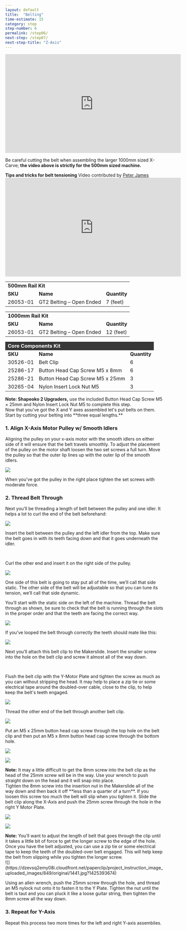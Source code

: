 ```yaml
---
layout: default
title:  "Belting"
time-estimate: 15
category: step
step-number: 6
permalink: /step06/
next-step: /step07/
next-step-title: "Z-Axis"
---
```


<iframe width="560" height="315" src="https://www.youtube.com/embed/JXco1gg48Y8" frameborder="0" allowfullscreen>
</iframe>
<p>
Be careful cutting the belt when assembling the larger 1000mm sized X-Carve; <strong>the video above is strictly for the 500mm sized machine.</strong>

</p>
<div class="callout">
<b><i class="fa fa-star"></i> Tips and tricks for belt tensioning</b>
 <span>Video contributed by <a href="https://discuss.inventables.com/users/peterjames">Peter James</a></span>

<iframe width="560" height="315" src="https://www.youtube.com/embed/g0HRqtWj0qM" frameborder="0" allowfullscreen>
</iframe>
</div>
<table>
	<tr>
		<td colspan="3"><b>500mm Rail Kit</b> </td>
	</tr>
	<tr>
		<td> <b><span class="caps">SKU</span></b> </td>
		<td> <b>Name</b> </td>
		<td> <b>Quantity</b> </td>
	</tr>
	<tr>
		<td> 26053-01 </td>
		<td> GT2 Belting &#8211; Open Ended </td>
		<td> 7 (feet) </td>
	</tr>
</table>
<table>
	<tr>
		<td colspan="3"><b>1000mm Rail Kit</b> </td>
	</tr>
	<tr>
		<td> <b><span class="caps">SKU</span></b> </td>
		<td> <b>Name</b> </td>
		<td> <b>Quantity</b> </td>
	</tr>
	<tr>
		<td> 26053-01 </td>
		<td> GT2 Belting &#8211; Open Ended </td>
		<td> 12 (feet) </td>
	</tr>
</table>
<table>
	<tr>
		<td style="color:#fff;background: #383838;" colspan="3"><b>Core Components Kit</b> </td>
	</tr>
	<tr>
		<td> <b><span class="caps">SKU</span></b> </td>
		<td> <b>Name</b> </td>
		<td> <b>Quantity</b> </td>
	</tr>
	<tr>
		<td> 30526-01 </td>
		<td> Belt Clip </td>
		<td> 6 </td>
	</tr>
	<tr>
		<td> 25286-17 </td>
		<td> Button Head Cap Screw M5 x 8mm </td>
		<td> 6 </td>
	</tr>
	<tr>
		<td> 25286-21 </td>
		<td> Button Head Cap Screw M5 x 25mm </td>
		<td> 3 </td>
	</tr>
	<tr>
		<td> 30265-04 </td>
		<td> Nylon Insert Lock Nut M5 </td>
		<td> 3 </td>
	</tr>
</table>
<div class="note note-shapeoko">
<i class="fa fa-level-up"></i>
 <span class="note-text">
 <strong>Note: Shapeoko 2 Upgraders,</strong> use the included Button Head Cap Screw M5 × 25mm and Nylon Insert Lock Nut M5 to complete this step.
 </span>

</div>
Now that you've got the X and Y axes assembled let's put belts on them. Start by cutting your belting into **three equal lengths.**

<h3 id="align-x-axis-motor-pulley">
1. Align X-Axis Motor Pulley w/ Smooth Idlers</h3>

Aligning the pulley on your x-axis motor with the smooth idlers on either side of it will ensure that the belt travels smoothly. To adjust the placement of the pulley on the motor shaft loosen the two set screws a full turn. Move the pulley so that the outer lip lines up with the outer lip of the smooth idlers.

 ![](https://dzevsq2emy08i.cloudfront.net/paperclip/project_instruction_image_uploaded_images/629/original/0470.jpg?1424385910)

When you've got the pulley in the right place tighten the set screws with moderate force.

<h3 id="thread-belt-through">
2. Thread Belt Through</h3>

Next you’ll be threading a length of belt between the pulley and one idler. It helps a lot to curl the end of the belt beforehand:

 ![](https://dzevsq2emy08i.cloudfront.net/paperclip/project_instruction_image_uploaded_images/754/original/1446.jpg?1424546350)

Insert the belt between the pulley and the left idler from the top. Make sure the belt goes in with its teeth facing down and that it goes underneath the idler.

<div class="row image-row"> <img src="https://dzevsq2emy08i.cloudfront.net/paperclip/project_instruction_image_uploaded_images/630/original/0471.jpg?1424385911" class="thumbnail col-md-3" alt="" /> <img src="https://dzevsq2emy08i.cloudfront.net/paperclip/project_instruction_image_uploaded_images/631/original/0472.jpg?1424385912" class="thumbnail col-md-3" alt="" /> <img src="https://dzevsq2emy08i.cloudfront.net/paperclip/project_instruction_image_uploaded_images/756/original/0475.jpg?1424546352" class="thumbnail col-md-3" alt="" /> <img src="https://dzevsq2emy08i.cloudfront.net/paperclip/project_instruction_image_uploaded_images/632/original/0473.jpg?1424385913" class="thumbnail col-md-3" alt="" /></p>
</div>

Curl the other end and insert it on the right side of the pulley.

 ![](https://dzevsq2emy08i.cloudfront.net/paperclip/project_instruction_image_uploaded_images/633/original/0479.jpg?1424386059)

One side of this belt is going to stay put all of the time, we’ll call that side static. The other side of the belt will be adjustable so that you can tune its tension, we’ll call that side dynamic.

You’ll start with the static side on the left of the machine. Thread the belt through as shown, be sure to check that the belt is running through the slots in the proper order and that the teeth are facing the correct way.

 ![](https://dzevsq2emy08i.cloudfront.net/paperclip/project_instruction_image_uploaded_images/634/original/0487.jpg?1424386060)

If you’ve looped the belt through correctly the teeth should mate like this:

 ![](https://dzevsq2emy08i.cloudfront.net/paperclip/project_instruction_image_uploaded_images/635/original/0483.jpg?1424386061)

Next you’ll attach this belt clip to the Makerslide. Insert the smaller screw into the hole on the belt clip and screw it almost all of the way down.

<div class="row image-row"> <img src="https://dzevsq2emy08i.cloudfront.net/paperclip/project_instruction_image_uploaded_images/750/original/1422.jpg?1424546131" class="thumbnail col-md-3" alt="" /> <img src="https://dzevsq2emy08i.cloudfront.net/paperclip/project_instruction_image_uploaded_images/751/original/1423.jpg?1424546132" class="thumbnail col-md-3" alt="" /> <img src="https://dzevsq2emy08i.cloudfront.net/paperclip/project_instruction_image_uploaded_images/752/original/1424.jpg?1424546133" class="thumbnail col-md-3" alt="" /> <img src="https://dzevsq2emy08i.cloudfront.net/paperclip/project_instruction_image_uploaded_images/753/original/1426.jpg?1424546134" class="thumbnail col-md-3" alt="" /></p>
</div>

Flush the belt clip with the Y-Motor Plate and tighten the screw as much as you can without stripping the head. It may help to place a zip tie or some electrical tape around the doubled-over cable, close to the clip, to help keep the belt's teeth engaged.

 ![](https://dzevsq2emy08i.cloudfront.net/paperclip/project_instruction_image_uploaded_images/757/original/1428.jpg?1424546353)

Thread the other end of the belt through another belt clip.

 ![](https://dzevsq2emy08i.cloudfront.net/paperclip/project_instruction_image_uploaded_images/844/original/1433.jpg?1425393670)

Put an M5 x 25mm button head cap screw through the top hole on the belt clip and then put an M5 x 8mm button head cap screw through the bottom hole.

 ![](https://dzevsq2emy08i.cloudfront.net/paperclip/project_instruction_image_uploaded_images/845/original/1434.jpg?1425393670)

 ![](https://dzevsq2emy08i.cloudfront.net/paperclip/project_instruction_image_uploaded_images/846/original/1435.jpg?1425393672)

<div class="note">
<i class="fa fa-hand-o-right"></i>
 <span class="note-text">
 <strong>Note:</strong> It may a little difficult to get the 8mm screw into the belt clip as the head of the 25mm screw will be in the way. Use your wrench to push straight down on the head and it will snap into place.
 </span>

</div>
Tighten the 8mm screw into the insertion nut in the Makerslide all of the way down and then back it off **less than a quarter of a turn**. If you loosen this screw too much the belt will slip when you tighten it. Slide the belt clip along the X-Axis and push the 25mm screw through the hole in the right Y Motor Plate.

 ![](https://dzevsq2emy08i.cloudfront.net/paperclip/project_instruction_image_uploaded_images/847/original/1438.jpg?1425393672)

 ![](https://dzevsq2emy08i.cloudfront.net/paperclip/project_instruction_image_uploaded_images/848/original/1440.jpg?1425393673)

<div class="note">
<i class="fa fa-hand-o-right"></i>
 <span class="note-text">
 <strong>Note:</strong> You’ll want to adjust the length of belt that goes through the clip until it takes a little bit of force to get the longer screw to the edge of the hole. Once you have the belt adjusted, you can use a zip tie or some electrical tape to keep the teeth of the doubled-over belt engaged. This will help keep the belt from slipping while you tighten the longer screw.
 </span>

</div>
 ![](https://dzevsq2emy08i.cloudfront.net/paperclip/project_instruction_image_uploaded_images/849/original/1441.jpg?1425393674)

Using an allen wrench, push the 25mm screw through the hole, and thread an M5 nylock nut onto it to fasten it to the Y Plate. Tighten the nut until the belt is taut and you can pluck it like a loose guitar string, then tighten the 8mm screw all the way down.

<h3 id="repeat">
3. Repeat for Y-Axis</h3>

Repeat this process two more times for the left and right Y-axis assemblies.

